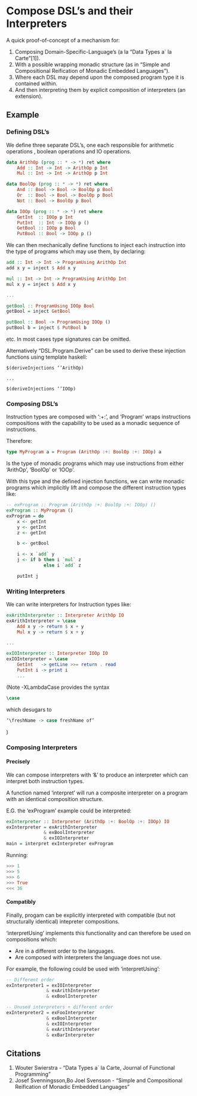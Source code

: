 # Compose DSL’s and their Interpreters

A quick proof-of-concept of a mechanism for:

1. Composing Domain-Specific-Language’s (a la “Data Types a` la Carte”[1]).
2. With a possible wrapping monadic structure (as in “Simple and Compositional Reification of Monadic Embedded Languages”).
3. Where each DSL may depend upon the composed program type it is contained within.
3. And then interpreting them by explicit composition of interpreters (an extension).

## Example
### Defining DSL’s
We define three separate DSL’s, one each responsible for arithmetic operations
, boolean operations and IO operations.

```haskell
data ArithOp (prog :: * -> *) ret where
    Add :: Int -> Int -> ArithOp p Int
    Mul :: Int -> Int -> ArithOp p Int

data BoolOp (prog :: * -> *) ret where
    And :: Bool -> Bool -> BoolOp p Bool
    Or  :: Bool -> Bool -> BoolOp p Bool
    Not :: Bool -> BoolOp p Bool

data IOOp (prog :: * -> *) ret where
    GetInt  :: IOOp p Int
    PutInt  :: Int -> IOOp p ()
    GetBool :: IOOp p Bool
    PutBool :: Bool -> IOOp p ()
```

We can then mechanically define functions to inject each instruction into
the type of programs which may use them, by declaring:

```haskell
add :: Int -> Int -> ProgramUsing ArithOp Int
add x y = inject $ Add x y

mul :: Int -> Int -> ProgramUsing ArithOp Int
mul x y = inject $ Add x y

...

getBool :: ProgramUsing IOOp Bool
getBool = inject GetBool

putBool :: Bool -> ProgramUsing IOOp ()
putBool b = inject $ PutBool b

```
etc.
In most cases type signatures can be omitted.

Alternatively “DSL.Program.Derive” can be used to derive these injection functions
using template haskell:

```
$(deriveInjections ‘’ArithOp)

...

$(deriveInjections ‘’IOOp)

```

### Composing DSL’s
Instruction types are composed with ‘:+:’, and ‘Program’ wraps instructions compositions
with the capability to be used as a monadic sequence of instructions.

Therefore:
```haskell
type MyProgram a = Program (ArithOp :+: BoolOp :+: IOOp) a
```
Is the type of monadic programs which may use instructions from either ‘ArithOp’, ‘BoolOp’ or ‘IOOp’.

With this type and the defined injection functions, we can write monadic programs
which implicitly lift and compose the different instruction types like:

```haskell
-- exProgram :: Program (ArithOp :+: BoolOp :+: IOOp) ()
exProgram :: MyProgram ()
exProgram = do
    x <- getInt
    y <- getInt
    z <- getInt

    b <- getBool

    i <- x `add` y
    j <- if b then i `mul` z
              else i `add` z

    putInt j
```

### Writing Interpreters
We can write interpreters for Instruction types like:
```haskell
exArithInterpreter :: Interpreter ArithOp IO
exArithInterpreter = \case
    Add x y -> return $ x + y
    Mul x y -> return $ x + y

...

exIOInterpreter :: Interpreter IOOp IO
exIOInterpreter = \case
    GetInt   -> getLine >>= return . read
    PutInt i -> print i
    ...
```

(Note -XLambdaCase provides the syntax
```haskell
\case
```
which desugars to
```haskell
‘\freshName -> case freshName of’
```
)

### Composing Interpreters
#### Precisely
We can compose interpreters with ‘&’ to produce an interpreter which
can interpret both instruction types.

A function named ‘interpret’ will run a composite
interpreter on a program with an identical composition structure.

E.G. the ‘exProgram’ example could be interpreted:
```haskell
exInterpreter :: Interpreter (ArithOp :+: BoolOp :+: IOOp) IO
exInterpreter = exArithInterpreter
              & exBoolInterpreter
              & exIOInterpreter
main = interpret exInterpreter exProgram
```
Running:
```haskell
>>> 1
>>> 5
>>> 6
>>> True
<<< 36
```

#### Compatibly
Finally, progam can be explicitly interpreted with compatible
(but not structurally identical) intepreter compositions.

‘interpretUsing’ implements this functionality and can therefore be used on
compositions which:
- Are in a different order to the languages.
- Are composed with interpreters the language does not use.

For example, the following could be used with ‘interpretUsing’:

```haskell
-- Different order
exInterpreter1 = exIOInterpreter
               & exArithInterpreter
               & exBoolInterpreter

-- Unused interpreters + different order
exInterpreter2 = exFooInterpreter
               & exBoolInterpreter
               & exIOInterpreter
               & exArithInterpreter
               & exBarInterpreter
```

## Citations
1. Wouter Swierstra - “Data Types a` la Carte, Journal of Functional Programming”
2. Josef Svenningsson,Bo Joel Svensson - “Simple and Compositional Reification of Monadic Embedded Languages”

